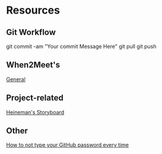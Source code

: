 # Resources

## Git Workflow

git commit -am "Your commit Message Here"
git pull
git push

## When2Meet's

[General](https://www.when2meet.com/?8367342-GaTih)

## Project-related

[Heineman's Storyboard](https://web.cs.wpi.edu/~heineman/cs3733/)

## Other

[How to not type your GitHub password every time](https://github.github.com/training-kit/downloads/github-git-cheat-sheet.pdf)